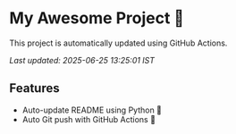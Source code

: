 # My Awesome Project 🚀

This project is automatically updated using GitHub Actions.

_Last updated: 2025-06-25 13:25:01 IST_

## Features
- Auto-update README using Python 🐍
- Auto Git push with GitHub Actions 🤖
